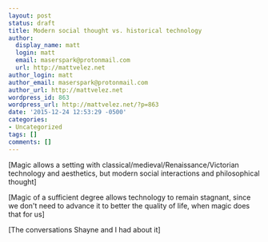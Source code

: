 ```yaml
---
layout: post
status: draft
title: Modern social thought vs. historical technology
author:
  display_name: matt
  login: matt
  email: maserspark@protonmail.com
  url: http://mattvelez.net
author_login: matt
author_email: maserspark@protonmail.com
author_url: http://mattvelez.net
wordpress_id: 863
wordpress_url: http://mattvelez.net/?p=863
date: '2015-12-24 12:53:29 -0500'
categories:
- Uncategorized
tags: []
comments: []
---
```

[Magic allows a setting with classical/medieval/Renaissance/Victorian technology and aesthetics, but modern social interactions and philosophical thought]

[Magic of a sufficient degree allows technology to remain stagnant, since we don't need to advance it to better the quality of life, when magic does that for us]

[The conversations Shayne and I had about it]
